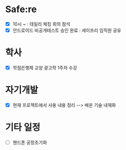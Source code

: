 # Safe:re

- [x] 10시 ~ : 데일리 체킹 회의 참석
- [x] 안드로이드 비공개테스트 승인 완료 : 세이프리 임직원 공유 

# 학사

- [X] 학점은행제 교양 광고학 1주차 수강

# 자기개발

- [x] 현재 프로젝트에서 사용 내용 정리
  --> 배운 기술 내재화 
  
# 기타 일정

- [ ] 핸드폰 공장초기화
